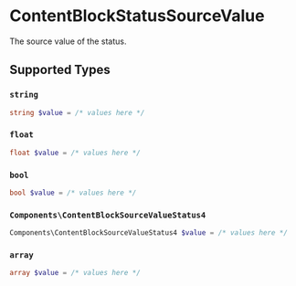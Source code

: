 # ContentBlockStatusSourceValue

The source value of the status.


## Supported Types

### `string`

```php
string $value = /* values here */
```

### `float`

```php
float $value = /* values here */
```

### `bool`

```php
bool $value = /* values here */
```

### `Components\ContentBlockSourceValueStatus4`

```php
Components\ContentBlockSourceValueStatus4 $value = /* values here */
```

### `array`

```php
array $value = /* values here */
```

